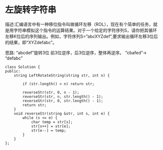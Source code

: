 # 左旋转字符串

描述:汇编语言中有一种移位指令叫做循环左移（ROL），现在有个简单的任务，就是用字符串模拟这个指令的运算结果。对于一个给定的字符序列S，请你把其循环左移K位后的序列输出。例如，字符序列S=”abcXYZdef”,要求输出循环左移3位后的结果，即“XYZdefabc”。 


思路:
“abcdef”旋转3位
前3位逆序，后3位逆序，整体再逆序。
“cbafed”-> “defabc”

```
class Solution {
public:
    string LeftRotateString(string str, int n) {
        
        if (str.length() < n) return str;
        
        reverseStr(str, 0, n - 1);
        reverseStr(str, n, str.length() - 1);
		reverseStr(str, 0, str.length() - 1);
        return str;
    }
    void reverseStr(string &str, int s, int e) {
        while (s <= e) {
            char temp = str[s];
            str[s++] = str[e];
            str[e--] = temp;
        }
    }
};
```